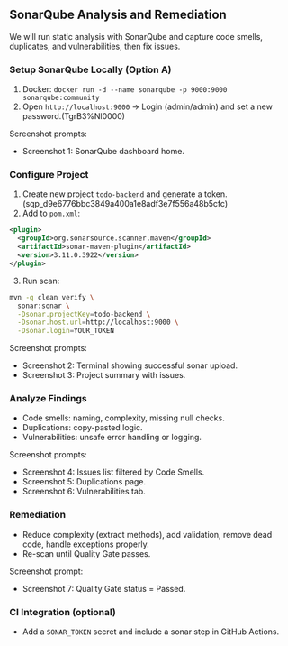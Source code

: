 ## SonarQube Analysis and Remediation

We will run static analysis with SonarQube and capture code smells, duplicates, and vulnerabilities, then fix issues.

### Setup SonarQube Locally (Option A)
1. Docker: `docker run -d --name sonarqube -p 9000:9000 sonarqube:community`
2. Open `http://localhost:9000` → Login (admin/admin) and set a new password.(TgrB3%Nl0000)

Screenshot prompts:
- Screenshot 1: SonarQube dashboard home.

### Configure Project
1. Create new project `todo-backend` and generate a token. (sqp_d9e6776bbc3849a400a1e8adf3e7f556a48b5cfc)
2. Add to `pom.xml`:
```xml
<plugin>
  <groupId>org.sonarsource.scanner.maven</groupId>
  <artifactId>sonar-maven-plugin</artifactId>
  <version>3.11.0.3922</version>
</plugin>
```
3. Run scan:
```bash
mvn -q clean verify \
  sonar:sonar \
  -Dsonar.projectKey=todo-backend \
  -Dsonar.host.url=http://localhost:9000 \
  -Dsonar.login=YOUR_TOKEN
```

Screenshot prompts:
- Screenshot 2: Terminal showing successful sonar upload.
- Screenshot 3: Project summary with issues.

### Analyze Findings
- Code smells: naming, complexity, missing null checks.
- Duplications: copy-pasted logic.
- Vulnerabilities: unsafe error handling or logging.

Screenshot prompts:
- Screenshot 4: Issues list filtered by Code Smells.
- Screenshot 5: Duplications page.
- Screenshot 6: Vulnerabilities tab.

### Remediation
- Reduce complexity (extract methods), add validation, remove dead code, handle exceptions properly.
- Re-scan until Quality Gate passes.

Screenshot prompt:
- Screenshot 7: Quality Gate status = Passed.

### CI Integration (optional)
- Add a `SONAR_TOKEN` secret and include a sonar step in GitHub Actions.


